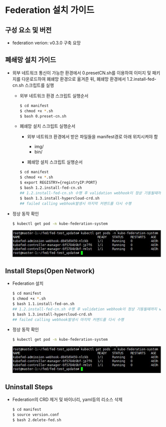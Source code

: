 
# Federation 설치 가이드

## 구성 요소 및 버전
* federation verion: v0.3.0 구축 요망

## 폐쇄망 설치 가이드
* 외부 네트워크 통신이 가능한 환경에서 0.presetCN.sh를 이용하여 이미지 및 패키지를 다운로드하여 폐쇄망 환경으로 옮겨준 뒤, 폐쇄망 환경에서 1.2.install-fed-cn.sh 스크립트를 실행
    * 외부 네트워크 환경 스크립트 실행순서
        ```bash
        $ cd manifest
        $ chmod +x *.sh
        $ bash 0.preset-cn.sh
        ```

    * 폐쇄망 설치 스크립트 실행순서
        * 외부 네트워크 환경에서 받은 파일들을 manifest경로 아래 위치시켜야 함
            * img/
            * bin/
            
        * 폐쇄망 설치 스크립트 실행순서
        ```bash
        $ cd manifest
        $ chmod +x *.sh
        $ export REGISTRY={registryIP:PORT}
        $ bash 1.2.install-fed-cn.sh
        ## 1.2.install-fed-cn.sh 수행 후 validation webhook이 정상 기동될때까지 waiting 필요
        $ bash 1.3.install-hypercloud-crd.sh
        ## failed calling webhook발생시 마지막 커맨드를 다시 수행
        ```

* 정상 동작 확인
    ```bash
    $ kubectl get pod -n kube-federation-system
    ```
    ![image](figure/pod.jpg)

## Install Steps(Open Network)
* Federation 설치
    ```bash
    $ cd manifest
    $ chmod +x *.sh
    $ bash 1.1.install-fed-on.sh
    ## 1.2.install-fed-cn.sh 수행 후 validation webhook이 정상 기동될때까지 waiting 필요
    $ bash 1.3.install-hypercloud-crd.sh
    ## failed calling webhook발생시 마지막 커맨드를 다시 수행
    ```

* 정상 동작 확인
    ```bash
    $ kubectl get pod -n kube-federation-system
    ```
    ![image](figure/pod.jpg)

## Uninstall Steps
* Federation의 CRD 제거 및 바이너리, yaml등의 리소스 삭제
    ```bash
    $ cd manifest
    $ source version.conf
    $ bash 2.delete-fed.sh
    ```
